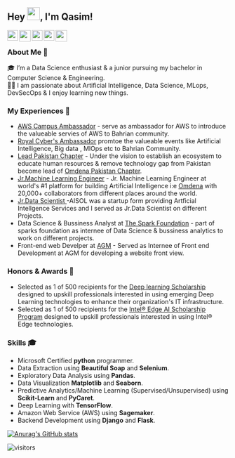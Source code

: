
## Hey <img src="https://github.com/TheDudeThatCode/TheDudeThatCode/blob/master/Assets/Hi.gif" width="29px">, I'm Qasim!

<a href="https://www.facebook.com/aiwithqasim" target="_blank" rel="noopener noreferrer">
  <img align="left" width="24px" src="https://cdn1.iconfinder.com/data/icons/logotypes/32/square-facebook-256.png"  />
</a>

<a href="mailto:qasimhassan1020@gmail.com" target="_blank" rel="noopener noreferrer">
  <img align="left" width="26px" src="https://cdn1.iconfinder.com/data/icons/google-new-logos-1/32/gmail_new_logo-256.png" />
</a>

<a href="https://www.kaggle.com/qasimhassan" target="_blank" rel="noopener noreferrer">
  <img align="left" width="24px" src="https://cdn4.iconfinder.com/data/icons/logos-and-brands/512/189_Kaggle_logo_logos-256.png"  />
</a>

<a href="https://www.linkedin.com/in/qasim-hassan/" target="_blank" rel="noopener noreferrer">
  <img align="left" width="24px" src="https://cdn2.iconfinder.com/data/icons/social-media-2285/512/1_Linkedin_unofficial_colored_svg-256.png"  />
</a>

<a href="https://qasim1020.medium.com/" target="_blank" rel="noopener noreferrer">
  <img align="left" width="26px" src="https://cdn3.iconfinder.com/data/icons/social-media-2285/1151/Medium_logo_-_black-256.png" />
</a>

<br />

### About Me 🚀
🎓 I’m a Data Science enthusiast & a junior pursuing my bachelor in Computer Science & Engineering. </br>
👨‍💻  I am passionate about Artificial Intelligence, Data Science, MLops, DevSecOps & I enjoy learning new things. </br>

### My Experiences 🙌

- [AWS Campus Ambassador](https://awscommunity.pk/) - serve as ambassador for AWS to introduce the valueable servies of AWS to Bahrian community.
- [Royal Cyber's Ambassador](https://www.royalcyber.com/) promtoe the valueable events like Artificial Intelligence, Big data , MlOps etc to Bahrian Community.
- [Lead Pakistan Chapter](https://omdena.com/omdena-chapter-page-pakistan/) - Under the vision to establish an ecosystem to educate human resources & remove technology gap from Pakistan become lead of [Omdena Pakistan Chapter](https://www.facebook.com/OmdenaPK/).
- [Jr.Machine Learning Engineer](https://omdena.com/) - Jr. Machine Learning Engineer at world's #1 platform for building Artificial Intelligence i:e [Omdena](https://omdena.com/) with 20,000+ collaborators from different places around the world.
- [Jr.Data Scientist ](https://www.linkedin.com/company/aisol-ai-solutions/) -AISOL was a startup form providing Artficial Intellgence Services and I served as Jr.Data Scientist on different Projects.
- Data Science & Bussiness Analyst at [The Spark Foundation](https://www.thesparksfoundationsingapore.org/) - part of sparks foundation as internee of Data Science & bussiness analytics to work on different projects.
- Front-end web Develper at [AGM](https://www.linkedin.com/company/agm-kuwait-&-partners/) - Served as Internee of Front end Development at AGM for developing a website front view.

### Honors & Awards 🏅
-  Selected as 1 of 500 recipients for the [Deep learning Scholarship](https://www.udacity.com/bertelsmann-tech-scholarships) designed to upskill professionals interested in using emerging Deep Learning technologies to enhance their organization's IT infrastructure.
-  Selected as 1 of 500 recipients for the [Intel® Edge AI Scholarship Program](https://www.udacity.com/scholarships/intel-edge-ai-scholarship) designed to upskill professionals interested in using Intel® Edge technologies.

### Skills 🎓
- Microsoft Certified <strong>python</strong> programmer.
- Data Extraction using <strong>Beautiful Soap</strong> and <strong>Selenium</strong>.
- Exploratory Data Analysis using <strong>Pandas</strong>.
- Data Visualization <strong>Matplotlib</strong> and <strong>Seaborn</strong>.
- Predictive Analytics/Machine Learning (Supervised/Unsupervised) using <strong>Scikit-Learn</strong> and <strong>PyCaret</strong>.
- Deep Learning  with <strong>TensorFlow</strong>.
- Amazon Web Service (AWS) using  <strong>Sagemaker</strong>.
- Backend Development using <strong>Django</strong> and <strong>Flask</strong>.

[![Anurag's GitHub stats](https://github-readme-stats.vercel.app/api?username=aiwithqasim)](https://github.com/anuraghazra/github-readme-stats)

![visitors](https://visitor-badge.laobi.icu/badge?page_id=qasim1020.qasim-hassan)

